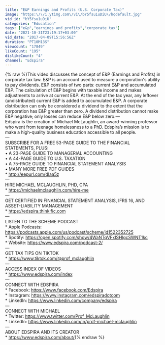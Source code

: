 ```yaml
---
title: "E&P Earnings and Profits (U.S. Corporate Tax)"
image: "https:\/\/i.ytimg.com\/vi\/bY5fsu1uDiU\/hqdefault.jpg"
vid_id: "bY5fsu1uDiU"
categories: "Education"
tags: ["e&p","earnings and profits","corporate tax"]
date: "2021-10-31T23:19:17+03:00"
vid_date: "2017-04-09T15:56:56Z"
duration: "PT10M13S"
viewcount: "17849"
likeCount: "195"
dislikeCount: "4"
channel: "Edspira"
---
```

{% raw %}This video discusses the concept of E&amp;P (Earnings and Profits) in corporate tax law.  E&amp;P is an account used to measure a corporation's ability to pay dividends.  E&amp;P consists of two parts:  current E&amp;P and accumulated E&amp;P.  The calculation of E&amp;P begins with taxable income and makes adjustments to arrive at current E&amp;P.  At the end of the tax year, any leftover (undistributed) current E&amp;P is added to accumulated E&amp;P.  A corporate distribution can only be considered a dividend to the extent that the corporation has E&amp;P greater than zero.  A dividend distribution cannot make E&amp;P negative; only losses can reduce E&amp;P below zero.— <br />Edspira is the creation of Michael McLaughlin, an award-winning professor who went from teenage homelessness to a PhD.  Edspira’s mission is to make a high-quality business education accessible to all people. <br />— <br />SUBSCRIBE FOR A FREE 53-PAGE GUIDE TO THE FINANCIAL STATEMENTS, PLUS: <br />• A 23-PAGE GUIDE TO MANAGERIAL ACCOUNTING<br />• A 44-PAGE GUIDE TO U.S. TAXATION<br />• A 75-PAGE GUIDE TO FINANCIAL STATEMENT ANALYSIS<br />• MANY MORE FREE PDF GUIDES<br />* <a rel="nofollow" target="blank" href="http://eepurl.com/dIaa5z">http://eepurl.com/dIaa5z</a> <br />— <br />HIRE MICHAEL MCLAUGHLIN, PHD, CPA<br />* <a rel="nofollow" target="blank" href="https://michaelmclaughlin.com/hire-me">https://michaelmclaughlin.com/hire-me</a><br />— <br />GET CERTIFIED IN FINANCIAL STATEMENT ANALYSIS, IFRS 16, AND ASSET-LIABILITY MANAGEMENT<br />* <a rel="nofollow" target="blank" href="https://edspira.thinkific.com">https://edspira.thinkific.com</a><br />—<br />LISTEN TO THE SCHEME PODCAST <br />* Apple Podcasts: <a rel="nofollow" target="blank" href="https://podcasts.apple.com/us/podcast/scheme/id1522352725">https://podcasts.apple.com/us/podcast/scheme/id1522352725</a><br />* Spotify: <a rel="nofollow" target="blank" href="https://open.spotify.com/show/4WaNTqVFxISHlgcSWNT1kc">https://open.spotify.com/show/4WaNTqVFxISHlgcSWNT1kc</a><br />* Website: <a rel="nofollow" target="blank" href="https://www.edspira.com/podcast-2/">https://www.edspira.com/podcast-2/</a><br />—<br />GET TAX TIPS ON TIKTOK<br />* <a rel="nofollow" target="blank" href="https://www.tiktok.com/@prof_mclaughlin">https://www.tiktok.com/@prof_mclaughlin</a><br />—<br />ACCESS INDEX OF VIDEOS<br />* <a rel="nofollow" target="blank" href="https://www.edspira.com/index">https://www.edspira.com/index</a><br />—<br />CONNECT WITH EDSPIRA <br />* Facebook: <a rel="nofollow" target="blank" href="https://www.facebook.com/Edspira">https://www.facebook.com/Edspira</a><br />* Instagram: <a rel="nofollow" target="blank" href="https://www.instagram.com/edspiradotcom">https://www.instagram.com/edspiradotcom</a><br />* LinkedIn: <a rel="nofollow" target="blank" href="https://www.linkedin.com/company/edspira">https://www.linkedin.com/company/edspira</a><br />—<br />CONNECT WITH MICHAEL <br />* Twitter: <a rel="nofollow" target="blank" href="https://www.twitter.com/Prof_McLaughlin">https://www.twitter.com/Prof_McLaughlin</a><br />* LinkedIn: <a rel="nofollow" target="blank" href="https://www.linkedin.com/in/prof-michael-mclaughlin">https://www.linkedin.com/in/prof-michael-mclaughlin</a><br />—<br />ABOUT EDSPIRA AND ITS CREATOR<br />* <a rel="nofollow" target="blank" href="https://www.edspira.com/about/">https://www.edspira.com/about/</a>{% endraw %}
